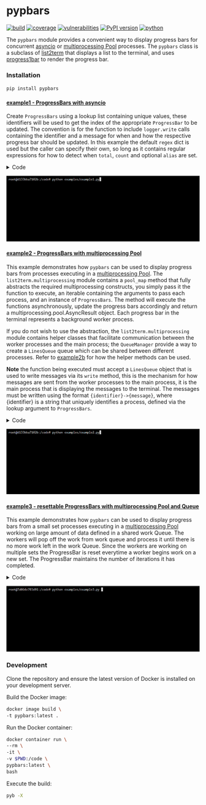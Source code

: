 # pypbars
[![build](https://github.com/soda480/pypbars/actions/workflows/main.yml/badge.svg?branch=main)](https://github.com/soda480/pypbars/actions/workflows/main.yml)
[![coverage](https://img.shields.io/badge/coverage-95%25-brightgreen)](https://pybuilder.io/)
[![vulnerabilities](https://img.shields.io/badge/vulnerabilities-None-brightgreen)](https://pypi.org/project/bandit/)
[![PyPI version](https://badge.fury.io/py/pypbars.svg)](https://badge.fury.io/py/pypbars)
[![python](https://img.shields.io/badge/python-3.7%20%7C%203.8%20%7C%203.9%20%7C%203.10-teal)](https://www.python.org/downloads/)

The `pypbars` module provides a convenient way to display progress bars for concurrent [asyncio](https://docs.python.org/3/library/asyncio.html) or [multiprocessing Pool](https://docs.python.org/3/library/multiprocessing.html#multiprocessing.pool.Pool) processes. The `pypbars` class is a subclass of [list2term](https://pypi.org/project/list2term/) that displays a list to the terminal, and uses [progress1bar](https://pypi.org/project/progress1bar/) to render the progress bar.

### Installation
```bash
pip install pypbars
```

#### [example1 - ProgressBars with asyncio](https://github.com/soda480/pypbars/blob/main/examples/example1.py)

Create `ProgressBars` using a lookup list containing unique values, these identifiers will be used to get the index of the appropriate `ProgressBar` to be updated. The convention is for the function to include `logger.write` calls containing the identifier and a message for when and how the respective progress bar should be updated. In this example the default `regex` dict is used but the caller can specify their own, so long as it contains regular expressions for how to detect when `total`, `count` and optional `alias` are set.

<details><summary>Code</summary>

```Python
import asyncio
import random
from faker import Faker
from pypbars import ProgressBars

async def do_work(worker, logger=None):
    logger.write(f'{worker}->worker is {worker}')
    total = random.randint(10, 65)
    logger.write(f'{worker}->processing total of {total} items')
    for count in range(total):
        # mimic an IO-bound process
        await asyncio.sleep(.1)
        logger.write(f'{worker}->processed {count}')
    return total

async def run(workers):
    with ProgressBars(lookup=workers, show_prefix=False, show_fraction=False) as logger:
        doers = (do_work(worker, logger=logger) for worker in workers)
        return await asyncio.gather(*doers)

def main():
    workers = [Faker().user_name() for _ in range(10)]
    print(f'Total of {len(workers)} workers working concurrently')
    results = asyncio.run(run(workers))
    print(f'The {len(workers)} workers processed a total of {sum(results)} items')

if __name__ == '__main__':
    main()
```

</details>

![example1](https://raw.githubusercontent.com/soda480/pypbars/main/docs/images/example1.gif)

#### [example2 - ProgressBars with multiprocessing Pool](https://github.com/soda480/pypbars/blob/main/examples/example2.py)

This example demonstrates how `pypbars` can be used to display progress bars from processes executing in a [multiprocessing Pool](https://docs.python.org/3/library/multiprocessing.html#using-a-pool-of-workers). The `list2term.multiprocessing` module contains a `pool_map` method that fully abstracts the required multiprocessing constructs, you simply pass it the function to execute, an iterable containing the arguments to pass each process, and an instance of `ProgressBars`. The method will execute the functions asynchronously, update the progress bars accordingly and return a multiprocessing.pool.AsyncResult object. Each progress bar in the terminal represents a background worker process.

If you do not wish to use the abstraction, the `list2term.multiprocessing` module contains helper classes that facilitate communication between the worker processes and the main process; the `QueueManager` provide a way to create a `LinesQueue` queue which can be shared between different processes. Refer to [example2b](https://github.com/soda480/pypbars/blob/main/examples/example2b.py) for how the helper methods can be used. 

**Note** the function being executed must accept a `LinesQueue` object that is used to write messages via its `write` method, this is the mechanism for how messages are sent from the worker processes to the main process, it is the main process that is displaying the messages to the terminal. The messages must be written using the format `{identifier}->{message}`, where {identifier} is a string that uniquely identifies a process, defined via the lookup argument to `ProgressBars`.

<details><summary>Code</summary>

```Python
import time
from pypbars import ProgressBars
from list2term.multiprocessing import pool_map
from list2term.multiprocessing import CONCURRENCY

def is_prime(num):
    if num == 1:
        return False
    for i in range(2, num):
        if (num % i) == 0:
            return False
    else:
        return True

def count_primes(start, stop, logger):
    workerid = f'{start}:{stop}'
    logger.write(f'{workerid}->worker is {workerid}')
    logger.write(f'{workerid}->processing total of {stop - start} items')
    primes = 0
    for number in range(start, stop):
        if is_prime(number):
            primes += 1
        logger.write(f'{workerid}->processed {number}')
    logger.write(f'{workerid}->{workerid} processing complete')
    return primes

def main(number):
    step = int(number / CONCURRENCY)
    iterable = [(index, index + step) for index in range(0, number, step)]
    lookup = [':'.join(map(str, item)) for item in iterable]
    progress_bars = ProgressBars(lookup=lookup, show_prefix=False, show_fraction=False, use_color=True)
    # print to screen with progress bars context
    results = pool_map(count_primes, iterable, context=progress_bars)
    # print to screen without progress bars context
    # results = pool_map(count_primes, iterable)
    # do not print to screen
    # results = pool_map(count_primes, iterable, print_status=False)
    return sum(results.get())

if __name__ == '__main__':
    start = time.perf_counter()
    number = 50_000
    result = main(number)
    stop = time.perf_counter()
    print(f"Finished in {round(stop - start, 2)} seconds\nTotal number of primes between 0-{number}: {result}")
```

</details>

![example2](https://raw.githubusercontent.com/soda480/pypbars/main/docs/images/example2.gif)

#### [example3 - resettable ProgressBars with multiprocessing Pool and Queue](https://github.com/soda480/pypbars/blob/main/examples/example3.py)

This example demonstrates how `pypbars` can be used to display progress bars from a small set processes executing in a [multiprocessing Pool](https://docs.python.org/3/library/multiprocessing.html#using-a-pool-of-workers) working on large amount of data defined in a shared work Queue. The workers will pop off the work from work queue and process it until there is no more work left in the work Queue. Since the workers are working on multiple sets the ProgressBar is reset everytime a worker begins work on a new set.  The ProgressBar maintains the number of iterations it has completed.

<details><summary>Code</summary>

```Python
import time, random, logging
from multiprocessing import Queue
from queue import Empty
import names
from faker import Faker
from multiprocessing import Pool
from multiprocessing import get_context
from multiprocessing import cpu_count
from list2term.multiprocessing import LinesQueue
from list2term.multiprocessing import QueueManager
from queue import Empty
from pypbars import ProgressBars
logger = logging.getLogger(__name__)

def prepare_queue(queue):
    for _ in range(55):
        queue.put({'total': random.randint(100, 150)})

def do_work(worker_id, total, logger):
    logger.write(f'{worker_id}->worker is {names.get_full_name()}')
    logger.write(f'{worker_id}->processing total of {total} items')
    for index in range(total):
        # simulate work by sleeping
        time.sleep(random.choice([.001, .003, .008]))
        logger.write(f'{worker_id}->processed {index}')
    return total

def run_q(worker_id, queue, logger):
    result = 0
    while True:
        try:
            total = queue.get(timeout=1)['total']
            result += do_work(worker_id, total, logger)
            logger.write(f'{worker_id}->reset')
        except Empty:
            break
    return result

def main(processes):
    QueueManager.register('LinesQueue', LinesQueue)
    QueueManager.register('Queue', Queue)
    with QueueManager() as manager:
        queue = manager.LinesQueue(ctx=get_context())
        data_queue = manager.Queue()
        prepare_queue(data_queue)
        with Pool(processes) as pool:
            print(f">> Adding {data_queue.qsize()} sets into a data queue that {processes} workers will work from until empty")
            process_data = [(Faker().name(), data_queue, queue) for index in range(processes)]
            results = pool.starmap_async(run_q, process_data)
            lookup = [f'{data[0]}' for data in process_data]
            with ProgressBars(lookup=lookup, show_prefix=False, show_fraction=False, use_color=True, show_duration=True, clear_alias=True) as lines:
                while True:
                    try:
                        item = queue.get(timeout=.1)
                        if item.endswith('->reset'):
                            index, message = lines.get_index_message(item)
                            lines[index].reset(clear_alias=False)
                        else:
                            lines.write(item)
                    except Empty:
                        if results.ready():
                            for index, _ in enumerate(lines):
                                lines[index].complete = True
                            break
    return sum(results.get())


if __name__ == '__main__':
    processes = 3
    results = main(processes)
    print(f">> {processes} workers processed a total of {results} items")
```

</details>

![example3](https://raw.githubusercontent.com/soda480/pypbars/main/docs/images/example3.gif)


### Development

Clone the repository and ensure the latest version of Docker is installed on your development server.

Build the Docker image:
```sh
docker image build \
-t pypbars:latest .
```

Run the Docker container:
```sh
docker container run \
--rm \
-it \
-v $PWD:/code \
pypbars:latest \
bash
```

Execute the build:
```sh
pyb -X
```
